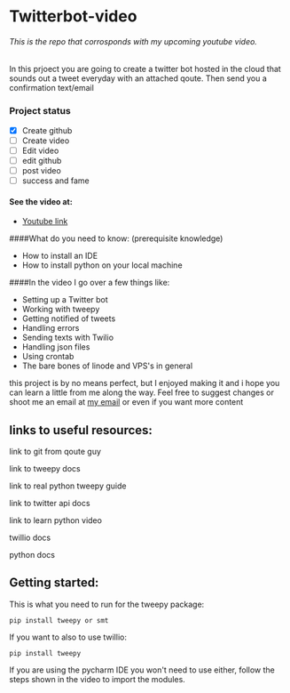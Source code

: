 # Twitterbot-video
###### This is the repo that corrosponds with my upcoming youtube video.

In this prjoect you are going to create a twitter bot hosted in the cloud that sounds out a tweet everyday with an attached qoute. Then send you a confirmation text/email
### Project status

- [X] Create github
- [ ] Create video
- [ ] Edit video
- [ ] edit github
- [ ] post video
- [ ] success and fame

#### See the video at:
- [Youtube link](youtube.com)

####What do you need to know: (prerequisite knowledge)
- How to install an IDE
- How to install python on your local machine


####In the video I go over a few things like:
- Setting up a Twitter bot
- Working with tweepy
- Getting notified of tweets
- Handling errors
- Sending texts with Twilio
- Handling json files
- Using crontab
- The bare bones of linode and VPS's in general

this project is by no means perfect, but I enjoyed making it and i hope you can learn a little from me along the way. Feel free to suggest changes or shoot me an email at [my email](mailto:joshua.himmens@gmail.com) or even if you want more content

## links to useful resources:

link to git from qoute guy

link to tweepy docs

link to real python tweepy guide

link to twitter api docs

link to learn python video

twillio docs

python docs

## Getting started:

This is what you need to run for the tweepy package:

    pip install tweepy or smt
    
If you want to also to use twillio:

    pip install tweepy

If you are using the pycharm IDE you won't need to use either, follow the steps shown in the video to import the modules.